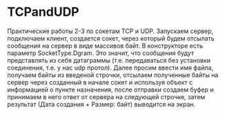 # TCPandUDP
Практические работы 2-3 по сокетам TCP и UDP. Запускаем сервер, подключаем клиент, создается сокет, через который будем отсылать сообщения на сервер в виде массивов байт. В конструкторе есть параметр SocketType.Dgram. Это значит, что сообщения будут представлять из себя датаграммы (т.е. передаваться без установки соединения, т.е. у нас udp протол). Далее просим ввести имя файла, получаем байты из введеной строчки, отсылаем полученные байты на сервер через созданный в начале сокет и используя объект с информацией о пункте назначения, после отправки создаем буфер и принимаем в него ответ от сервера на следующей строчке, затем результат (Дата создания + Размер: байт) выводится на экран.
